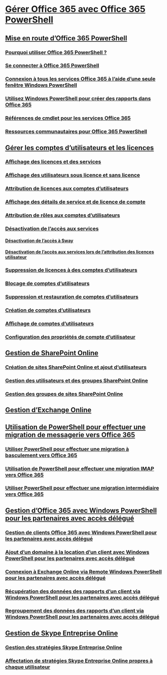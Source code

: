 
# [Gérer Office 365 avec Office 365 PowerShell](manage-office-365-with-office-365-powershell.md)
## [Mise en route d’Office 365 PowerShell](getting-started-with-office-365-powershell.md)
### [Pourquoi utiliser Office 365 PowerShell ?](why-you-need-to-use-office-365-powershell.md)
### [Se connecter à Office 365 PowerShell](connect-to-office-365-powershell.md)
### [Connexion à tous les services Office 365 à l’aide d’une seule fenêtre Windows PowerShell](connect-to-all-office-365-services-in-a-single-windows-powershell-window.md)
### [Utilisez Windows PowerShell pour créer des rapports dans Office 365](use-windows-powershell-to-create-reports-in-office-365.md)
### [Références de cmdlet pour les services Office 365](cmdlet-references-for-office-365-services.md)
### [Ressources communautaires pour Office 365 PowerShell](office-365-powershell-community-resources.md)
## [Gérer les comptes d’utilisateurs et les licences](manage-user-accounts-and-licenses-with-office-365-powershell.md)
### [Affichage des licences et des services](view-licenses-and-services-with-office-365-powershell.md)
### [Affichage des utilisateurs sous licence et sans licence](view-licensed-and-unlicensed-users-with-office-365-powershell.md)
### [Attribution de licences aux comptes d’utilisateurs](assign-licenses-to-user-accounts-with-office-365-powershell.md)
### [Affichage des détails de service et de licence de compte](view-account-license-and-service-details-with-office-365-powershell.md)
### [Attribution de rôles aux comptes d’utilisateurs](assign-roles-to-user-accounts-with-office-365-powershell.md)
### [Désactivation de l’accès aux services](disable-access-to-services-with-office-365-powershell.md)
#### [Désactivation de l’accès à Sway](disable-access-to-sway-with-office-365-powershell.md)
#### [Désactivation de l’accès aux services lors de l’attribution des licences utilisateur](disable-access-to-services-while-assigning-user-licenses.md)
### [Suppression de licences à des comptes d’utilisateurs](remove-licenses-from-user-accounts-with-office-365-powershell.md)
### [Blocage de comptes d’utilisateurs](block-user-accounts-with-office-365-powershell.md)
### [Suppression et restauration de comptes d’utilisateurs](delete-and-restore-user-accounts-with-office-365-powershell.md)
### [Création de comptes d’utilisateurs](create-user-accounts-with-office-365-powershell.md)
### [Affichage de comptes d’utilisateurs](view-user-accounts-with-office-365-powershell.md)
### [Configuration des propriétés de compte d’utilisateur](configure-user-account-properties-with-office-365-powershell.md)
## [Gestion de SharePoint Online](manage-sharepoint-online-with-office-365-powershell.md)
### [Création de sites SharePoint Online et ajout d’utilisateurs](create-sharepoint-sites-and-add-users-with-powershell.md)
### [Gestion des utilisateurs et des groupes SharePoint Online](manage-sharepoint-users-and-groups-with-powershell.md)
### [Gestion des groupes de sites SharePoint Online](manage-sharepoint-site-groups-with-powershell.md)
## [Gestion d’Exchange Online](manage-exchange-online-with-office-365-powershell.md)
## [Utilisation de PowerShell pour effectuer une migration de messagerie vers Office 365](use-powershell-for-email-migration-to-office-365.md)
### [Utiliser PowerShell pour effectuer une migration à basculement vers Office 365](use-powershell-to-perform-a-cutover-migration-to-office-365.md)
### [Utilisation de PowerShell pour effectuer une migration IMAP vers Office 365](use-powershell-to-perform-an-imap-migration-to-office-365.md)
### [Utiliser PowerShell pour effectuer une migration intermédiaire vers Office 365](use-powershell-to-perform-a-staged-migration-to-office-365.md)
## [Gestion d’Office 365 avec Windows PowerShell pour les partenaires avec accès délégué](manage-office-365-with-windows-powershell-for-delegated-access-permissions-dap-p.md)
### [Gestion de clients Office 365 avec Windows PowerShell pour les partenaires avec accès délégué](manage-office-365-tenants-with-windows-powershell-for-delegated-access-permissio.md)
### [Ajout d’un domaine à la location d’un client avec Windows PowerShell pour les partenaires avec accès délégué](add-a-domain-to-a-client-tenancy-with-windows-powershell-for-delegated-access-pe.md)
### [Connexion à Exchange Online via Remote Windows PowerShell pour les partenaires avec accès délégué](connect-to-exchange-online-tenants-with-remote-windows-powershell-for-delegated.md)
### [Récupération des données des rapports d’un client via Windows PowerShell pour les partenaires avec accès délégué](retrieve-customer-tenant-reporting-data-with-windows-powershell-for-delegated-ac.md)
### [Regroupement des données des rapports d’un client via Windows PowerShell pour les partenaires avec accès délégué](aggregate-customer-reporting-data-via-windows-powershell-for-delegated-access-pe.md)
## [Gestion de Skype Entreprise Online](manage-skype-for-business-online-with-office-365-powershell.md)
### [Gestion des stratégies Skype Entreprise Online](manage-skype-for-business-online-policies-with-office-365-powershell.md)
### [Affectation de stratégies Skype Entreprise Online propres à chaque utilisateur](assign-per-user-skype-for-business-online-policies-with-office-365-powershell.md)

